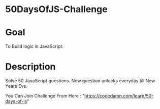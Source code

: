 # 50DaysOfJS-Challenge

# Goal
To Build logic in JavaScript.

# Description 
Solve 50 JavaScript questions.
New question unlocks everyday till New Years Eve.

You Can Join Challenge From Here : "https://codedamn.com/learn/50-days-of-js"
